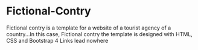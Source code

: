 # Fictional-Contry
Fictional contry is a template for a website of a tourist agency of a country...In this case, Fictional contry
the template is designed with HTML, CSS and Bootstrap 4
Links lead nowhere
